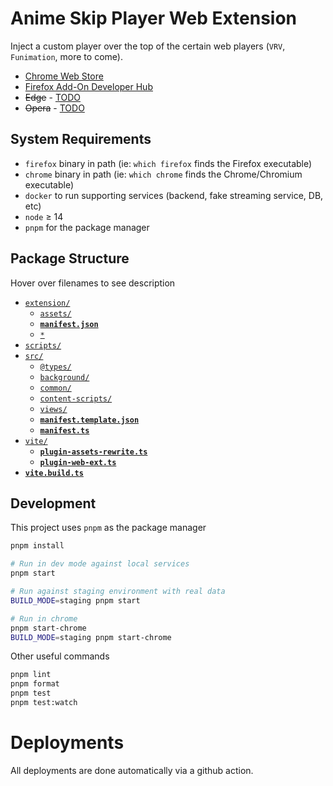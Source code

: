 # Anime Skip Player Web Extension

Inject a custom player over the top of the certain web players (`VRV`, `Funimation`, more to come).

- [Chrome Web Store](https://chrome.google.com/webstore/devconsole/331629b9-cf31-4391-ad30-77dd0a36958d?hl=en)
- [Firefox Add-On Developer Hub](https://addons.mozilla.org/en-US/developers/addons)
- ~~Edge~~ - [TODO](https://docs.microsoft.com/en-us/microsoft-edge/extensions-chromium/publish/publish-extension)
- ~~Opera~~ - [TODO](https://dev.opera.com/extensions/publishing-guidelines/)

## System Requirements

- `firefox` binary in path (ie: `which firefox` finds the Firefox executable)
- `chrome` binary in path (ie: `which chrome` finds the Chrome/Chromium executable)
- `docker` to run supporting services (backend, fake streaming service, DB, etc)
- `node` &ge; 14
- `pnpm` for the package manager

## Package Structure

Hover over filenames to see description

- [`extension/`](# 'The build directory that all the extension is output to. This is the directory that gets zipped up and published')
  - [`assets/`](# 'Any static assets, like images, that the extension consumes')
  - [**`manifest.json`**](# 'This is the final manifest file that is generated during the build process')
  - [`*`](# 'All other outputs by vite are output here')
- [`scripts/`](# "Any useful files needed to develop the extension, but aren't apart of the packaged extension")
- [`src/`](# 'Directory containing all code that will end up in the packaged extension')
  - [`@types/`](# 'Global types for the extension')
  - [`background/`](# 'All the different background scripts')
  - [`common/`](# 'Any shared or common utilities')
  - [`content-scripts/`](# 'Any JS that is injected into webpages')
  - [`views/`](# 'Regular, front-end styled webpages that are entrypoints, like the popup and options pages')
  - [**`manifest.template.json`**](# 'Template for the extension/manifest.json. This file includes all the browser specific flags that will be stripped out by manifest.ts')
  - [**`manifest.ts`**](# 'Parse the manifest.template.ts, strip out browser specific code for other browsers, and append all the content scripts, background, and views to the template')
- [`vite/`](# 'Any custom vite plugins or tools')
  - [**`plugin-assets-rewrite.ts`**](# 'Rewires all the asset paths in the output files to match the path changes when they are in the extension/ folder compared to the src/ folder')
  - [**`plugin-web-ext.ts`**](# 'Hook up the web-ext tool to reload the extension when a file changes')
- [**`vite.build.ts`**](# 'CLI application that performs the builds for views, background scripts, and content scripts')

## Development

This project uses `pnpm` as the package manager

```bash
pnpm install

# Run in dev mode against local services
pnpm start

# Run against staging environment with real data
BUILD_MODE=staging pnpm start

# Run in chrome
pnpm start-chrome
BUILD_MODE=staging pnpm start-chrome
```

Other useful commands

```bash
pnpm lint
pnpm format
pnpm test
pnpm test:watch
```

# Deployments

All deployments are done automatically via a github action.
